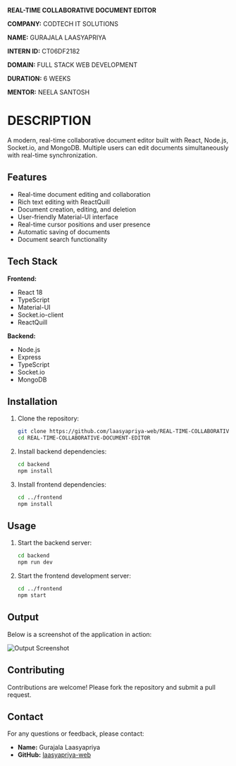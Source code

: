 **REAL-TIME COLLABORATIVE DOCUMENT EDITOR**

**COMPANY:** CODTECH IT SOLUTIONS

**NAME:** GURAJALA LAASYAPRIYA

**INTERN ID:** CT06DF2182

**DOMAIN:** FULL STACK WEB DEVELOPMENT

**DURATION:** 6 WEEKS

**MENTOR:** NEELA SANTOSH

# DESCRIPTION

A modern, real-time collaborative document editor built with React, Node.js, Socket.io, and MongoDB. Multiple users can edit documents simultaneously with real-time synchronization.

## Features

- Real-time document editing and collaboration
- Rich text editing with ReactQuill
- Document creation, editing, and deletion
- User-friendly Material-UI interface
- Real-time cursor positions and user presence
- Automatic saving of documents
- Document search functionality

## Tech Stack

**Frontend:**  
- React 18  
- TypeScript  
- Material-UI  
- Socket.io-client  
- ReactQuill

**Backend:**  
- Node.js  
- Express  
- TypeScript  
- Socket.io  
- MongoDB

## Installation

1. Clone the repository:
   ```sh
   git clone https://github.com/laasyapriya-web/REAL-TIME-COLLABORATIVE-DOCUMENT-EDITOR.git
   cd REAL-TIME-COLLABORATIVE-DOCUMENT-EDITOR
   ```

2. Install backend dependencies:
   ```sh
   cd backend
   npm install
   ```

3. Install frontend dependencies:
   ```sh
   cd ../frontend
   npm install
   ```

## Usage

1. Start the backend server:
   ```sh
   cd backend
   npm run dev
   ```

2. Start the frontend development server:
   ```sh
   cd ../frontend
   npm start
   ```

## Output

Below is a screenshot of the application in action:

![Output Screenshot](output.jpg)

## Contributing

Contributions are welcome! Please fork the repository and submit a pull request.

## Contact

For any questions or feedback, please contact:
- **Name:** Gurajala Laasyapriya
- **GitHub:** [laasyapriya-web](https://github.com/laasyapriya-web)
